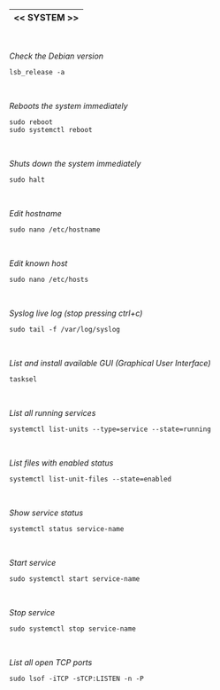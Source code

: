 |<< SYSTEM >>|
|-------------|
<br>

*Check the Debian version*
```
lsb_release -a
```
<br>

*Reboots the system immediately*
```
sudo reboot
sudo systemctl reboot
```
<br>

*Shuts down the system immediately*
```
sudo halt
```
<br>

*Edit hostname*
```
sudo nano /etc/hostname
```
<br>

*Edit known host*
```
sudo nano /etc/hosts
```
<br>

*Syslog live log (stop pressing ctrl+c)* 
```
sudo tail -f /var/log/syslog
```
<br>

*List and install available GUI (Graphical User Interface)*
```
tasksel
```
<br>

*List all running services*
```
systemctl list-units --type=service --state=running
```
<br>

*List files with enabled status*
```
systemctl list-unit-files --state=enabled
```
<br>

*Show service status*
```
systemctl status service-name
```
<br>

*Start service*
```
sudo systemctl start service-name
```
<br>

*Stop service*
```
sudo systemctl stop service-name
```
<br>

*List all open TCP ports*
```
sudo lsof -iTCP -sTCP:LISTEN -n -P
```
<br>
